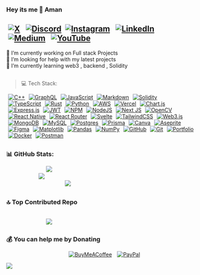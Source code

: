 <style>
  a{
    padding:5px;
    text
  }
  .stats {
  margin-left:20%;
  }
  .stats2{
      margin-left:16%;
  }
  .stats3{
      margin-left:30%;
  }
</style>

### Hey its me 👋 Aman

## [![X](<https://img.shields.io/badge/-rgb(13,17,24).svg?style=flat&logo=X&logoColor=white>)](https://x.com/soamn_) [![Discord](<https://img.shields.io/badge/-rgb(13,17,24).svg?logo=discord&logoColor=%237289DA>)](https://discord.gg/DQVhSDhw)[![Instagram](<https://img.shields.io/badge/--rgb(13,17,24).svg?logo=Instagram&logoColor=gb(255,23,130)>)](https://instagram.com/soaamn) [![LinkedIn](<https://img.shields.io/badge/-rgb(13,17,24).svg?logo=linkedin&logoColor=%230077B5>)](https://linkedin.com/in/soamn) [![Medium](<https://img.shields.io/badge/-rgb(13,17,24)?logo=medium&logoColor=-12100E>)](https://medium.com/@soamn) [![YouTube](<https://img.shields.io/badge/--rgb(13,17,24).svg?logo=YouTube&logoColor=red>)](https://youtube.com/@soamn-dev)

🔭 I’m currently working on Full stack Projects<br>🤝 I’m looking for help with my latest projects<br>🌱 I’m currently learning web3 , backend , Solidity

<!-- Tools and tech -->
##

> 💻 Tech Stack:

[![C++](https://img.shields.io/badge/c++-%2300599C.svg?style=flat&logo=c%2B%2B&logoColor=white)](https://devdocs.io/cpp/)[![GraphQL](https://img.shields.io/badge/-GraphQL-E10098?style=flat&logo=graphql&logoColor=white)](https://graphql.org/)[![JavaScript](https://img.shields.io/badge/javascript-%23323330.svg?style=flat&logo=javascript&logoColor=%23F7DF1E)](https://developer.mozilla.org/en-US/docs/Web/JavaScript)[![Markdown](https://img.shields.io/badge/markdown-%23000000.svg?style=flat&logo=markdown&logoColor=white)](https://www.markdownguide.org/)[![Solidity](https://img.shields.io/badge/Solidity-%23363636.svg?style=flat&logo=solidity&logoColor=white)](https://soliditylang.org/)[![TypeScript](https://img.shields.io/badge/typescript-%23007ACC.svg?style=flat&logo=typescript&logoColor=white)](https://www.typescriptlang.org/)[![Rust](https://img.shields.io/badge/rust-%23000000.svg?style=flat&logo=rust&logoColor=white)](https://www.rust-lang.org/)[![Python](https://img.shields.io/badge/python-3670A0?style=flat&logo=python&logoColor=ffdd54)](https://www.python.org/)[![AWS](https://img.shields.io/badge/AWS-%23FF9900.svg?style=flat&logo=amazon-aws&logoColor=white)](https://aws.amazon.com/)[![Vercel](https://img.shields.io/badge/vercel-%23000000.svg?style=flat&logo=vercel&logoColor=white)](https://vercel.com/)[![Chart.js](https://img.shields.io/badge/chart.js-F5788D.svg?style=flat&logo=chart.js&logoColor=white)](https://www.chartjs.org/)[![Express.js](https://img.shields.io/badge/express.js-%23404d59.svg?style=flat&logo=express&logoColor=%2361DAFB)](https://expressjs.com/)[![JWT](https://img.shields.io/badge/JWT-black?style=flat&logo=JSON%20web%20tokens)](https://jwt.io/)[![NPM](https://img.shields.io/badge/NPM-%23CB3837.svg?style=flat&logo=npm&logoColor=white)](https://www.npmjs.com/)[![NodeJS](https://img.shields.io/badge/node.js-6DA55F?style=flat&logo=node.js&logoColor=white)](https://nodejs.org/en)[![Next JS](https://img.shields.io/badge/Next-black?style=flat&logo=next.js&logoColor=white)](https://nextjs.org/learn)[![OpenCV](https://img.shields.io/badge/opencv-%23white.svg?style=flat&logo=opencv&logoColor=white)](https://opencv.org/)[![React Native](https://img.shields.io/badge/react_native-%2320232a.svg?style=flat&logo=react&logoColor=%2361DAFB)](https://reactnative.dev/)[![React Router](https://img.shields.io/badge/React_Router-CA4245?style=flat&logo=react-router&logoColor=white)](https://reactrouter.com/)[![Svelte](https://img.shields.io/badge/svelte-%23f1413d.svg?style=flat&logo=svelte&logoColor=white)](https://svelte.dev/)[![TailwindCSS](https://img.shields.io/badge/tailwindcss-%2338B2AC.svg?style=flat&logo=tailwind-css&logoColor=white)](https://tailwindcss.com/)[![Web3.js](https://img.shields.io/badge/web3.js-F16822?style=flat&logo=web3.js&logoColor=white)](https://web3js.readthedocs.io/)[![MongoDB](https://img.shields.io/badge/MongoDB-%234ea94b.svg?style=flat&logo=mongodb&logoColor=white)](https://www.mongodb.com/)[![MySQL](https://img.shields.io/badge/mysql-4479A1.svg?style=flat&logo=mysql&logoColor=white)](https://dev.mysql.com/doc/)[![Postgres](https://img.shields.io/badge/postgres-%23316192.svg?style=flat&logo=postgresql&logoColor=white)](https://www.postgresql.org/)[![Prisma](https://img.shields.io/badge/Prisma-3982CE?style=flat&logo=Prisma&logoColor=white)](https://www.prisma.io/)[![Canva](https://img.shields.io/badge/Canva-%2300C4CC.svg?style=flat&logo=Canva&logoColor=white)](https://www.canva.com/)[![Aseprite](https://img.shields.io/badge/Aseprite-FFFFFF?style=flat&logo=Aseprite&logoColor=#7D929E)](https://www.aseprite.org/)[![Figma](https://img.shields.io/badge/figma-%23F24E1E.svg?style=flat&logo=figma&logoColor=white)](https://www.figma.com/)[![Matplotlib](https://img.shields.io/badge/Matplotlib-%23ffffff.svg?style=flat&logo=Matplotlib&logoColor=black)](https://matplotlib.org/)[![Pandas](https://img.shields.io/badge/pandas-%23150458.svg?style=flat&logo=pandas&logoColor=white)](https://pandas.pydata.org/)[![NumPy](https://img.shields.io/badge/numpy-%23013243.svg?style=flat&logo=numpy&logoColor=white)](https://numpy.org/)[![GitHub](https://img.shields.io/badge/github-%23121011.svg?style=flat&logo=github&logoColor=white)](https://github.com/)[![Git](https://img.shields.io/badge/git-%23F05033.svg?style=flat&logo=git&logoColor=white)](https://git-scm.com/)[![Portfolio](https://img.shields.io/badge/Portfolio-%23000000.svg?style=flat&logo=firefox&logoColor=#FF7139)](https://portfolio-kappa-red-42.vercel.app/)[![Docker](https://img.shields.io/badge/docker-%230db7ed.svg?style=flat&logo=docker&logoColor=white)](https://www.docker.com/)[![Postman](https://img.shields.io/badge/Postman-FF6C37?style=flat&logo=postman&logoColor=white)](https://www.postman.com/)
##



<h3> 📊 GitHub Stats: </h3>

<a class="stats">![](https://github-readme-stats.vercel.app/api?username=soamn&theme=apprentice&hide_border=true&include_all_commits=false&count_private=false)<br/></a>
<a class="stats2">
![](https://github-readme-streak-stats.herokuapp.com/?user=soamn&theme=apprentice&hide_border=true)<br/>
</a><a class="stats3">
![](https://github-readme-stats.vercel.app/api/top-langs/?username=soamn&theme=apprentice&hide_border=true&include_all_commits=false&count_private=false&layout=compact)
</a>

##
### 🔝 Top Contributed Repo
<a class="stats">![](https://github-contributor-stats.vercel.app/api?username=soamn&limit=5&hide_border=true&theme=dark&combine_all_yearly_contributions=true)</a>
---


### 💰 You can help me by Donating

<a class="stats3">[![BuyMeACoffee](https://img.shields.io/badge/Buy%20Me%20a%20Coffee-ffdd00?style=flat&logo=buy-me-a-coffee&logoColor=black)](https://buymeacoffee.com/soamn) [![PayPal](https://img.shields.io/badge/PayPal-00457C?style=flat&logo=paypal&logoColor=white)](https://paypal.me/thismeaman)</a>

![](https://quotes-github-readme.vercel.app/api?type=horizontal&theme=gruvbox)
##
